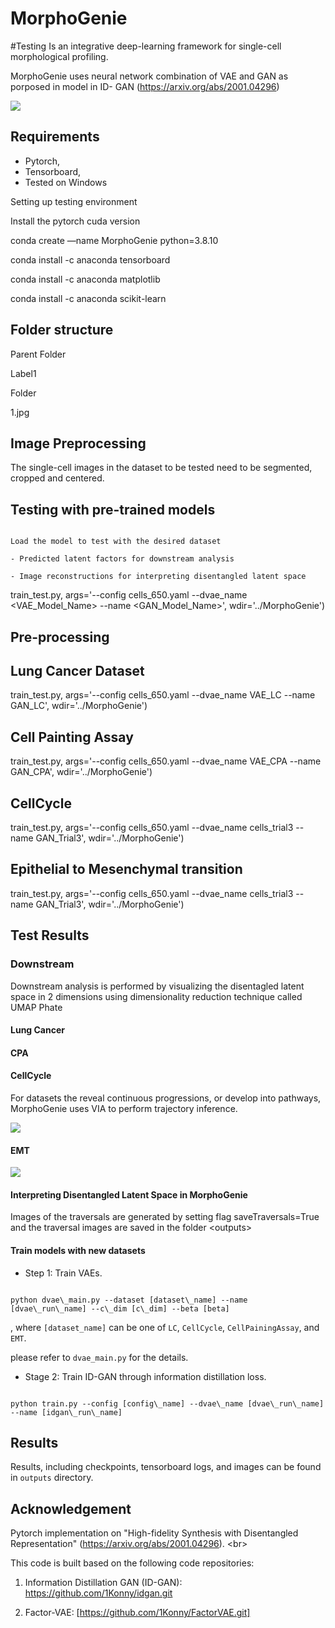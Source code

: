 # MorphoGenie
#Testing
Is an integrative deep-learning framework for single-cell morphological profiling.

MorphoGenie uses neural network combination of VAE and GAN as porposed in model in ID- GAN (https://arxiv.org/abs/2001.04296)

![](https://github.com/rashmisrm/MorphoGenie/blob/main/Figures/Fig-1B.png)

## Requirements

- Pytorch,
- Tensorboard,
- Tested on Windows

Setting up testing environment

Install the pytorch cuda version

conda create —name MorphoGenie python=3.8.10

conda install -c anaconda tensorboard

conda install -c anaconda matplotlib

conda install -c anaconda scikit-learn

## Folder structure

Parent Folder

Label1

Folder

1.jpg

## Image Preprocessing

The single-cell images in the dataset to be tested need to be segmented, cropped and centered.

## Testing with pre-trained models

```

Load the model to test with the desired dataset

- Predicted latent factors for downstream analysis

- Image reconstructions for interpreting disentangled latent space

```

train\_test.py, args='--config cells\_650.yaml --dvae\_name \<VAE\_Model\_Name\> --name \<GAN\_Model\_Name\>', wdir='../MorphoGenie')

## Pre-processing

## Lung Cancer Dataset

train\_test.py, args='--config cells\_650.yaml --dvae\_name VAE\_LC --name GAN\_LC', wdir='../MorphoGenie')

## Cell Painting Assay

train\_test.py, args='--config cells\_650.yaml --dvae\_name VAE\_CPA --name GAN\_CPA', wdir='../MorphoGenie')

## CellCycle

train\_test.py, args='--config cells\_650.yaml --dvae\_name cells\_trial3 --name GAN\_Trial3', wdir='../MorphoGenie')

## Epithelial to Mesenchymal transition

train\_test.py, args='--config cells\_650.yaml --dvae\_name cells\_trial3 --name GAN\_Trial3', wdir='../MorphoGenie')



## Test Results

### Downstream

Downstream analysis is performed by visualizing the disentagled latent space in 2 dimensions using dimensionality reduction technique called UMAP Phate

#### Lung Cancer

#### CPA

#### CellCycle

For datasets the reveal continuous progressions, or develop into pathways, MorphoGenie uses VIA to perform trajectory inference.


![](https://github.com/rashmisrm/MorphoGenie/blob/main/Figures/AnimateCCy.gif)

#### EMT


![](https://github.com/rashmisrm/MorphoGenie/blob/main/Figures/Animate.gif)


#### Interpreting Disentangled Latent Space in MorphoGenie

Images of the traversals are generated by setting flag saveTraversals=True and the traversal images are saved in the folder \<outputs\>

#### Train models with new datasets

- Step 1: Train VAEs.

```

python dvae\_main.py --dataset [dataset\_name] --name [dvae\_run\_name] --c\_dim [c\_dim] --beta [beta]

```

, where `[dataset_name]` can be one of `LC`, `CellCycle`, `CellPainingAssay`, and `EMT`.

please refer to `dvae_main.py` for the details.

- Stage 2: Train ID-GAN through information distillation loss.

```

python train.py --config [config\_name] --dvae\_name [dvae\_run\_name] --name [idgan\_run\_name]

```

## Results

Results, including checkpoints, tensorboard logs, and images can be found in `outputs` directory.

## Acknowledgement

Pytorch implementation on "High-fidelity Synthesis with Disentangled Representation" (https://arxiv.org/abs/2001.04296). \<br\>

This code is built based on the following code repositories:

1. Information Distillation GAN (ID-GAN): https://github.com/1Konny/idgan.git

2. Factor-VAE: [https://github.com/1Konny/FactorVAE.git]
